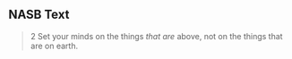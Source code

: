 ## NASB Text

> 2 Set your minds on the things _that are_ above, not on the things that are on earth.